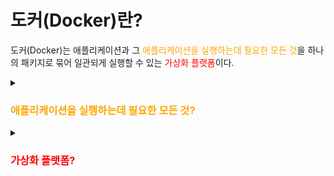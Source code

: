 # 도커(Docker)란?

도커(Docker)는 애플리케이션과 그 <span style="color:orange">애플리케이션을 실행하는데 필요한 모든 것</span>을 하나의 패키지로 묶어 일관되게 실행할 수 있는 <span style="color:red">가상화 플랫폼</span>이다.

<details>
<summary><h3 style="color: orange">애플리케이션을 실행하는데 필요한 모든 것?</h3></summary>
애플리케이션을 소스 코드라고 하면 그것만으로는 애플리케이션을 실행할 수 없다.

애플리케이션을 실행하려면 다음과 같은 다양한 구성 요소들이 필요하다.

- **운영체제**
    - 애플리케이션은 특정 OS에서 실행되도록 설계된다.
    - 따라서 애플리케이션은 그 실행 환경과 호환되는 운영체제가 필요하다.


- **라이브러리와 의존성**
    - 애플리케이션은 특정 라이브러리나 패키지에 의존할 수 있다. 예를 들어 Python 애플리케이션이 numpy 라이브러리를 필요로 하는 것이 있다.
    - 애플리케이션이 특정 버전의 라이브러리를 필요로 할 수 있고, OS에 따라 이러한 라이브러리 설치 방법도 다를 수 있다.
    - 라이브러리와 의존성을 잘못 설정하면 애플리케이션이 실행되지 않거나 예상치 못한 오류가 발생할 수 있다.


- **환경변수**
    - DB 연결정보나 API 키, 프로필(live, dev, staging) 같은 변수들이 잘 설정되어야 애플리케이션이 올바르게 동작한다.


- 등등…


  즉, 애플리케이션이 정상적으로 돌아가기 위해서는 여러 구성 요소들이 잘 맞물려야하고, 따라서 이러한 구성요소들을 하나로 묶어 패키징할 필요가 있는 것이다.

  → 이러한 이유로 도커는 애플리케이션과 더불어 이를 실행하기 위한 구성 요소들을 같이 다루는 것이다.
</details>

<details>
<summary><h3 style="color: red">가상화 플랫폼?</h3></summary>

### 일단 가상화가 무엇인지 알아보자.

- 가상화(Virtualization)는 실제 물리적인 하드웨어 자원을 논리적으로 나누어 여러 개의 독립적인 환경으로 나누는 기술이다.
- 쉽게 말하면 하나의 컴퓨터(서버)에서 여러 개의 OS나 애플리케이션을 동시에 실행할 수 있도록  나누는 것이다.

### 가상화의 핵심 개념

**1. 호스트 (Host)**

- 실제 물리 컴퓨터나 서버를 의미한다.
- 하드웨어 자원(CPU, 메모리, 디스크 등)을 제공하는 주체이다.

**2. 게스트 (Guest)**

- 가상화 기술을 통해 생성된 가상의 시스템이다.
- 게스트는 실제 컴퓨터처럼 동작하지만, 실제로는 물리적 자원을 호스트에게 분배받아 사용한다.
- e.g.) VM(Virtual Machine), 컨테이너 등이 게스트이다.

**3. 하이퍼바이저 (Hypervisor)**

- 하이퍼바이저는 가상 환경을 관리하고, 호스트의 하드웨어 자원을 게스트에 할당해주는 소프트웨어 레이어이다.
- e.g.) VMWare, KVM, Hyper-V와 같은 하이퍼바이저가 호스트와 게스트 간의 자원 할당 및 관리를 담당한다.

## 가상화의 종류

### 1. 하드웨어 가상화 (Virtual Machines, VM)

- VM은 물리적 서버(호스트)에서 여러 개의 OS(게스트 OS)를 독립적으로 실행할 수 있게 해준다.
- 각 VM은 자체적인 OS, 파일 시스템, 애플리케이션을 갖춘 독립적인 환경으로, 마치 별도의 물리적 컴퓨터처럼 동작한다.

**장점**

- 완벽한 격리성 : 각 가상 머신은 독립적으로 실행되며, 다른 VM과 완전히 격리된 상태
- 다양한 운영체제 : 하나의 호스트에서 Linux, Window 같은 서로 다른 OS 실행 가능

**단점**

- 높은 리소스 소비 : 각 VM은 자체적인 OS를 포함하고 있어 메모리와 CPU 사용량이 크다.
- 느린 시작 시간 : VM은 운영체제 부팅이 필요하여 시작속도가 느리다.

### 2. 컨테이너 가상화 (Container Virtualization)

- 컨테이너 가상화는 애플리케이션과 그 애플리케이션을 실행하는데 필요한 라이브러리, 설정 등을 하나의 패키지로 묶어서 가상환경에서 실행할 수 있는 기술이다.
- 각 컨테이너는 호스트의 OS 커널을 공유하고, 격리된 파일 시스템, 네트워크, 프로세스를 갖추어 동작한다.
- VM과 달리 컨테이너는 별도의 OS를 포함하지 않기 때문에 훨씬 가볍고 빠르다.

**장점**

- 가볍고 빠름 : VM에 비해 메모리 사용량이 적고, 시작 속도가 매우 빠르다.
- 호스트 자원 효율성 : OS를 공유하기 때문에 자원 소모가 적다.
- 일관된 실행 환경 : 컨테이너를 통해 개발 환경과 배포 환경이 동일하므로, 환경 차이로 인한 문제를 줄여준다.

**단점**

- 커널 공유 : 컨테이너는 호스트의 커널을 공유하기 때문에 완벽한 격리성은 제공하지 않는다.
- 제한된 운영체제 : 호스트와 다른 커널을 가진 OS는 사용할 수 없다. 예를들어 Linux 호스트에서는 Linux 기반 컨테이너만 사용할 수 있다.

→ 결론 : 하드웨어 가상화와 컨테이너 가상화는 자체적인 OS를 쓰냐, 아니냐에 따라 무겁고 가벼운 정도의 차이가 있다.

## 그럼 가상화 플랫폼은 뭐냐

위에서 설명한 가상화 기술을 사용할 수 있도록 지원하는 소프트웨어이다. 도커 역시 가상화 플랫폼의 일종으로, 컨테이너 기반 가상화를 제공한다. 예를 들어 VMWare, Hyper-V, Docker 등이 있다.

### 가상화 플랫폼의 기능

**1. 자원 분배 및 관리**
- 호스트 하드웨어 자원을 여러 가상 환경에 효율적으로 분배하고, 각 환경이 독립적으로 동작할 수 있도록 관리한다.

**2. 격리 및 보안**
- 각 가상환경을 격리하여 애플리케이션 간에 간섭이 없도록 만들어준다.
- 이를 통해 하나의 가상환경에서 문제가 발생해도 다른 환경에 영향을 주지 않도록 해준다.

**3. 배포 및 확장**
- 가상화 플랫폼은 애플리케이션의 배포를 간편하게 하고, 필요에 따라서 자원을 동적으로 확장할 수 있도록 한다.
- 예를 들어, 도커 컨테이너를 이용해 MSA를 구현할 수 있다.


**4. 일관된 환경 제공**
- 애플리케이션 개발, 테스트, 배포 환경을 동일하게 유지할 수 있다.
- 예를 들어, 도커 이미지를 통해 OS, 의존성, 라이브러리 등을 하나로 패키징하여 일관된 환경을 제공한다.
</details>
